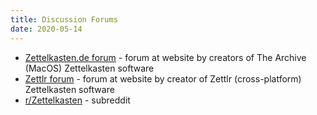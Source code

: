 ```yaml
---
title: Discussion Forums
date: 2020-05-14
---
```


- [Zettelkasten.de forum](https://forum.zettelkasten.de/) - forum at website by creators of The Archive (MacOS) Zettelkasten software
- [Zettlr forum](https://forum.zettlr.com/) - forum at website by creator of Zettlr (cross-platform) Zettelkasten software
- [r/Zettelkasten](https://www.reddit.com/r/Zettelkasten/) - subreddit
